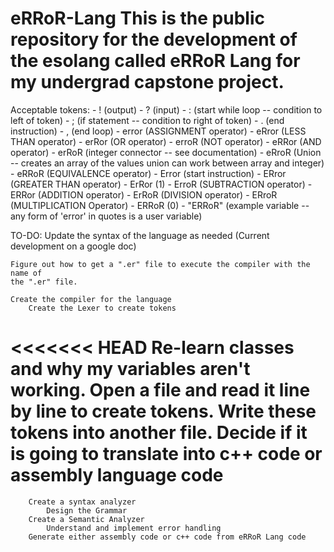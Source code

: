 # eRRoR-Lang This is the public repository for the development of the esolang called eRRoR Lang for my undergrad capstone project.  
Acceptable tokens: 
    - ! (output) 
    - ? (input) 
    - : (start while loop -- condition to left of token)
	- ; (if statement -- condition to right of token)
	- . (end instruction)
	- , (end loop)
	- error (ASSIGNMENT operator)
	- eRror (LESS THAN operator)
	- erRor (OR operator)
	- erroR (NOT operator)
	- eRRor (AND operator)
	- erRoR (integer connector -- see documentation)
	- eRroR (Union -- creates an array of the values union can work between
	  array and integer)
	- eRRoR (EQUIVALENCE operator)
	- Error (start instruction)
	- ERror (GREATER THAN operator)
	- ErRor (1)
	- ErroR (SUBTRACTION operator)
	- ERRor (ADDITION operator)
	- ErRoR (DIVISION operator)
	- ERroR (MULTIPLICATION Operator)
	- ERRoR (0)
	- "ERRoR" (example variable -- any form of 'error' in quotes is a user
	  variable)

TO-DO:
	Update the syntax of the language as needed (Current development on a google doc)

	Figure out how to get a ".er" file to execute the compiler with the name of
	the ".er" file.

	Create the compiler for the language
		Create the Lexer to create tokens
<<<<<<< HEAD
            Re-learn classes and why my variables aren't working.
            Open a file and read it line by line to create tokens.
            Write these tokens into another file.
        Decide if it is going to translate into c++ code or assembly language
        code
=======
		Create a syntax analyzer
			Design the Grammar
		Create a Semantic Analyzer
			Understand and implement error handling
		Generate either assembly code or c++ code from eRRoR Lang code

>>>>>>>

